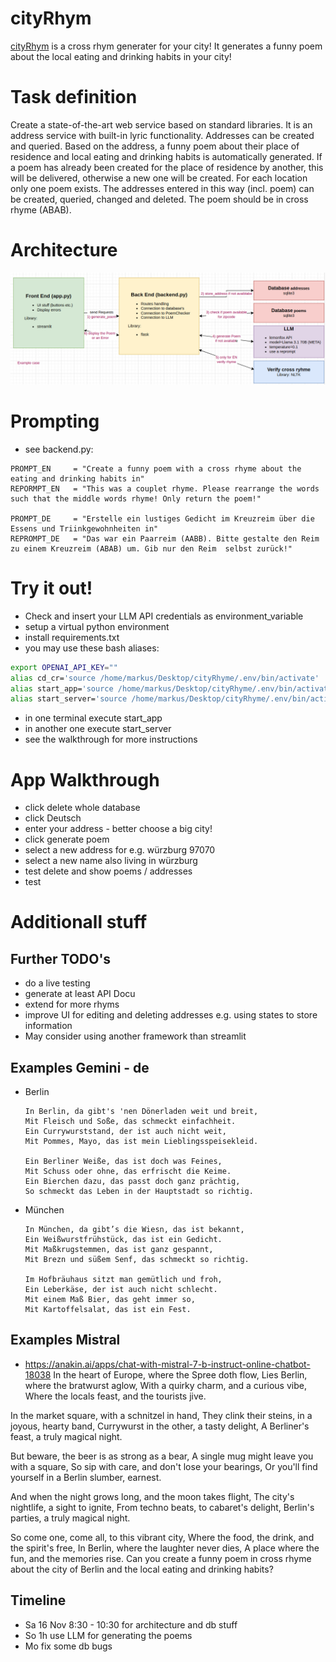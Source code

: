 # cityRhym
[cityRhym](https://github.com/CesMak/cityRhym) is a cross rhym generater for your city!
It generates a funny poem about the local eating and drinking habits in your city!

# Task definition
Create a state-of-the-art web service based on standard libraries. It is an address service with built-in lyric functionality. Addresses can be created and
queried. Based on the address, a funny poem about their place of residence and local eating and drinking habits is automatically generated. If a poem has already been created for the place of residence by another, this will be delivered, otherwise a new one will be created. For each location
only one poem exists. The addresses entered in this way (incl. poem) can be created, queried, changed and deleted. The poem should be in cross rhyme (ABAB).

# Architecture
![alt text](doc/image.png)

# Prompting
* see backend.py:
```
PROMPT_EN     = "Create a funny poem with a cross rhyme about the eating and drinking habits in"
REPORMPT_EN   = "This was a couplet rhyme. Please rearrange the words such that the middle words rhyme! Only return the poem!"

PROMPT_DE     = "Erstelle ein lustiges Gedicht im Kreuzreim über die Essens und Triinkgewohnheiten in"
REPROMPT_DE   = "Das war ein Paarreim (AABB). Bitte gestalte den Reim zu einem Kreuzreim (ABAB) um. Gib nur den Reim  selbst zurück!"
```

# Try it out!
* Check and insert your LLM API credentials as environment_variable
* setup a virtual python environment
* install requirements.txt
* you may use these bash aliases:
```bash
export OPENAI_API_KEY="" 
alias cd_cr='source /home/markus/Desktop/cityRhyme/.env/bin/activate'
alias start_app='source /home/markus/Desktop/cityRhyme/.env/bin/activate && cd /home/markus/Desktop/cityRhyme/ && streamlit run ./app.py'
alias start_server='source /home/markus/Desktop/cityRhyme/.env/bin/activate && cd /home/markus/Desktop/cityRhyme/ && python3 backend.py'

```
* in one terminal execute start_app
* in another one execute start_server
* see the walkthrough for more instructions

# App Walkthrough
* click delete whole database
* click Deutsch
* enter your address - better choose a big city!
* click generate poem
* select a new address for e.g. würzburg 97070
* select a new name also living in würzburg
* test delete and show poems / addresses
* test 

# Additionall stuff

## Further TODO's
* do a live testing
* generate at least API Docu
* extend for more rhyms
* improve UI for editing and deleting addresses e.g. using states to store information
* May consider using another framework than streamlit

## Examples Gemini - de
* Berlin
    ```
    In Berlin, da gibt's 'nen Dönerladen weit und breit,
    Mit Fleisch und Soße, das schmeckt einfachheit.
    Ein Currywurststand, der ist auch nicht weit,
    Mit Pommes, Mayo, das ist mein Lieblingsspeisekleid.

    Ein Berliner Weiße, das ist doch was Feines,
    Mit Schuss oder ohne, das erfrischt die Keime.
    Ein Bierchen dazu, das passt doch ganz prächtig,
    So schmeckt das Leben in der Hauptstadt so richtig.
    ```
* München
    ``` 
    In München, da gibt’s die Wiesn, das ist bekannt,
    Ein Weißwurstfrühstück, das ist ein Gedicht.
    Mit Maßkrugstemmen, das ist ganz gespannt,
    Mit Brezn und süßem Senf, das schmeckt so richtig.

    Im Hofbräuhaus sitzt man gemütlich und froh,
    Ein Leberkäse, der ist auch nicht schlecht.
    Mit einem Maß Bier, das geht immer so,
    Mit Kartoffelsalat, das ist ein Fest.
    ``` 
## Examples Mistral
* https://anakin.ai/apps/chat-with-mistral-7-b-instruct-online-chatbot-18038
In the heart of Europe, where the Spree doth flow, Lies Berlin, where the bratwurst aglow,
With a quirky charm, and a curious vibe,
Where the locals feast, and the tourists jive.

In the market square, with a schnitzel in hand,
They clink their steins, in a joyous, hearty band,
Currywurst in the other, a tasty delight,
A Berliner's feast, a truly magical night.

But beware, the beer is as strong as a bear,
A single mug might leave you with a square,
So sip with care, and don't lose your bearings,
Or you'll find yourself in a Berlin slumber, earnest.

And when the night grows long, and the moon takes flight,
The city's nightlife, a sight to ignite,
From techno beats, to cabaret's delight,
Berlin's parties, a truly magical night.

So come one, come all, to this vibrant city,
Where the food, the drink, and the spirit's free,
In Berlin, where the laughter never dies,
A place where the fun, and the memories rise.
    Can you create a funny poem in cross rhyme about the city of Berlin and the local eating and drinking habits?

## Timeline
* Sa 16 Nov 8:30 - 10:30 for architecture and db stuff
* So 1h use LLM for generating the poems
* Mo fix some db bugs


